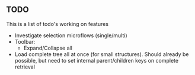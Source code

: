 ## TODO

This is a list of todo's working on features

- Investigate selection microflows (single/multi)
- Toolbar:
  - Expand/Collapse all
- Load complete tree all at once (for small structures). Should already be possible, but need to set internal parent/children keys on complete retrieval
